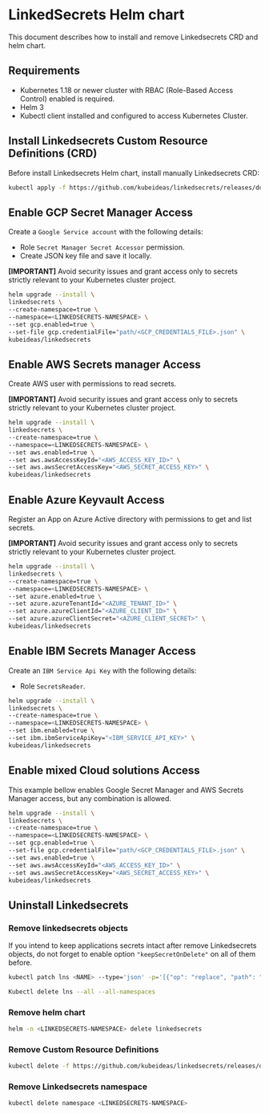 # LinkedSecrets Helm chart

This document describes how to install and remove Linkedsecrets CRD and helm chart.

## Requirements

* Kubernetes 1.18 or newer cluster with RBAC (Role-Based Access Control) enabled is required.
* Helm 3
* Kubectl client installed and configured to access Kubernetes Cluster.

## Install Linkedsecrets Custom Resource Definitions (CRD)

Before install Linkedsecrets Helm chart, install manually Linkedsecrets CRD:

``` bash
kubectl apply -f https://github.com/kubeideas/linkedsecrets/releases/download/v0.8.4/security.kubeideas.io_linkedsecrets.yaml
```

## Enable GCP Secret Manager Access

Create a `Google Service account` with the following details:

* Role `Secret Manager Secret Accessor` permission.
* Create JSON key file and save it locally.

**[IMPORTANT]** Avoid security issues and grant access only to secrets strictly relevant to your Kubernetes cluster project.

``` bash
helm upgrade --install \
linkedsecrets \
--create-namespace=true \
--namespace=<LINKEDSECRETS-NAMESPACE> \
--set gcp.enabled=true \
--set-file gcp.credentialFile="path/<GCP_CREDENTIALS_FILE>.json" \
kubeideas/linkedsecrets
```

## Enable AWS Secrets manager Access

Create AWS user with permissions to read secrets.

**[IMPORTANT]** Avoid security issues and grant access only to secrets strictly relevant to your Kubernetes cluster project.

``` bash
helm upgrade --install \
linkedsecrets \
--create-namespace=true \
--namespace=<LINKEDSECRETS-NAMESPACE> \
--set aws.enabled=true \
--set aws.awsAccessKeyId="<AWS_ACCESS_KEY_ID>" \
--set aws.awsSecretAccessKey="<AWS_SECRET_ACCESS_KEY>" \
kubeideas/linkedsecrets
```

## Enable Azure Keyvault Access

Register an App on Azure Active directory with permissions to get and list secrets.

**[IMPORTANT]** Avoid security issues and grant access only to secrets strictly relevant to your Kubernetes cluster project.

``` bash
helm upgrade --install \
linkedsecrets \
--create-namespace=true \
--namespace=<LINKEDSECRETS-NAMESPACE> \
--set azure.enabled=true \
--set azure.azureTenantId="<AZURE_TENANT_ID>" \
--set azure.azureClientId="<AZURE_CLIENT_ID>" \
--set azure.azureClientSecret="<AZURE_CLIENT_SECRET>" \
kubeideas/linkedsecrets
```

## Enable IBM Secrets Manager Access

Create an `IBM Service Api Key` with the following details:

* Role `SecretsReader`.

``` bash
helm upgrade --install \
linkedsecrets \
--create-namespace=true \
--namespace=<LINKEDSECRETS-NAMESPACE> \
--set ibm.enabled=true \
--set ibm.ibmServiceApiKey="<IBM_SERVICE_API_KEY>" \
kubeideas/linkedsecrets
```

## Enable mixed Cloud solutions Access

This example bellow enables Google Secret Manager and AWS Secrets Manager access, but any combination is allowed.

``` bash
helm upgrade --install \
linkedsecrets \
--create-namespace=true \
--namespace=<LINKEDSECRETS-NAMESPACE> \
--set gcp.enabled=true \
--set-file gcp.credentialFile="path/<GCP_CREDENTIALS_FILE>.json" \
--set aws.enabled=true \
--set aws.awsAccessKeyId="<AWS_ACCESS_KEY_ID>" \
--set aws.awsSecretAccessKey="<AWS_SECRET_ACCESS_KEY>" \
kubeideas/linkedsecrets
```

## Uninstall Linkedsecrets

### Remove linkedsecrets objects

If you intend to keep applications secrets intact after remove Linkedsecrets objects, do not forget to enable option `"keepSecretOnDelete"` on all of them before.

``` bash
kubectl patch lns <NAME> --type='json' -p='[{"op": "replace", "path": "/spec/keepSecretOnDelete", "value":true}]' -n <NAMESPACE>
```

``` bash
Kubectl delete lns --all --all-namespaces
```

### Remove helm chart

``` bash
helm -n <LINKEDSECRETS-NAMESPACE> delete linkedsecrets
```

### Remove Custom Resource Definitions

``` bash
kubectl delete -f https://github.com/kubeideas/linkedsecrets/releases/download/v0.8.4/security.kubeideas.io_linkedsecrets.yaml
```

### Remove Linkedsecrets namespace

``` bash
kubectl delete namespace <LINKEDSECRETS-NAMESPACE>
```
